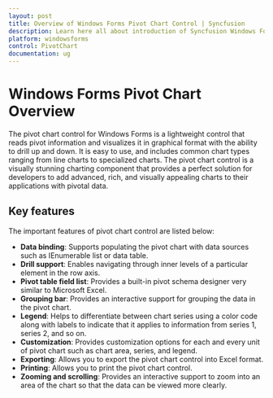 ```yaml
---
layout: post
title: Overview of Windows Forms Pivot Chart Control | Syncfusion
description: Learn here all about introduction of Syncfusion Windows Forms Pivot Chart control, its elements and more details.
platform: windowsforms
control: PivotChart
documentation: ug
---
```


# Windows Forms Pivot Chart Overview

The pivot chart control for Windows Forms is a lightweight control that reads pivot information and visualizes it in graphical format with the ability to drill up and down. It is easy to use, and includes common chart types ranging from line charts to specialized charts. The pivot chart control is a visually stunning charting component that provides a perfect solution for developers to add advanced, rich, and visually appealing charts to their applications with pivotal data.

## Key features

The important features of pivot chart control are listed below:

* **Data binding**: Supports populating the pivot chart with data sources such as IEnumerable list or data table.
* **Drill support**: Enables navigating through inner levels of a particular element in the row axis.
* **Pivot table field list**: Provides a built-in pivot schema designer very similar to Microsoft Excel.
* **Grouping bar**: Provides an interactive support for grouping the data in the pivot chart.
* **Legend**: Helps to differentiate between chart series using a color code along with labels to indicate that it applies to information from series 1, series 2, and so on.
* **Customization**: Provides customization options for each and every unit of pivot chart such as chart area, series, and legend.
* **Exporting**: Allows you to export the pivot chart control into Excel format.
* **Printing**: Allows you to print the pivot chart control.
* **Zooming and scrolling**: Provides an interactive support to zoom into an area of the chart so that the data can be viewed more clearly.